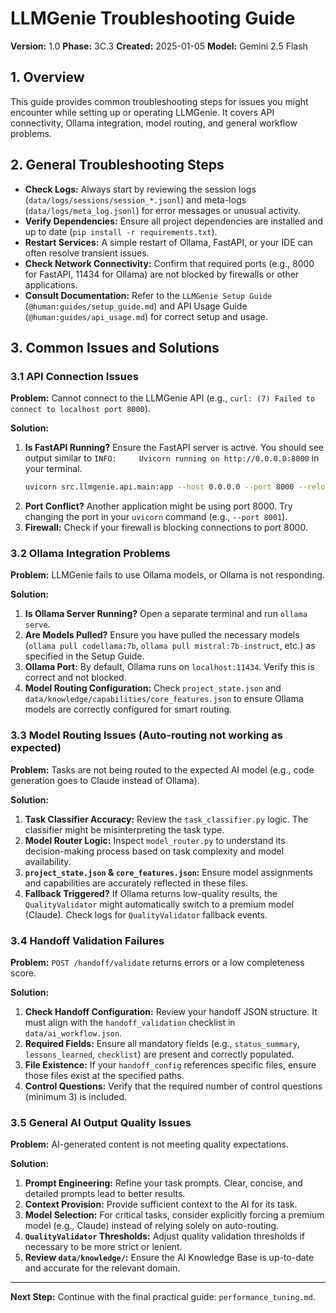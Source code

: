 # LLMGenie Troubleshooting Guide

**Version:** 1.0
**Phase:** 3C.3
**Created:** 2025-01-05
**Model:** Gemini 2.5 Flash

## 1. Overview

This guide provides common troubleshooting steps for issues you might encounter while setting up or operating LLMGenie. It covers API connectivity, Ollama integration, model routing, and general workflow problems.

## 2. General Troubleshooting Steps

-   **Check Logs:** Always start by reviewing the session logs (`data/logs/sessions/session_*.jsonl`) and meta-logs (`data/logs/meta_log.jsonl`) for error messages or unusual activity.
-   **Verify Dependencies:** Ensure all project dependencies are installed and up to date (`pip install -r requirements.txt`).
-   **Restart Services:** A simple restart of Ollama, FastAPI, or your IDE can often resolve transient issues.
-   **Check Network Connectivity:** Confirm that required ports (e.g., 8000 for FastAPI, 11434 for Ollama) are not blocked by firewalls or other applications.
-   **Consult Documentation:** Refer to the `LLMGenie Setup Guide` (`@human:guides/setup_guide.md`) and API Usage Guide (`@human:guides/api_usage.md`) for correct setup and usage.

## 3. Common Issues and Solutions

### 3.1 API Connection Issues

**Problem:** Cannot connect to the LLMGenie API (e.g., `curl: (7) Failed to connect to localhost port 8000`).

**Solution:**
1.  **Is FastAPI Running?** Ensure the FastAPI server is active. You should see output similar to `INFO:     Uvicorn running on http://0.0.0.0:8000` in your terminal.
    ```bash
    uvicorn src.llmgenie.api.main:app --host 0.0.0.0 --port 8000 --reload
    ```
2.  **Port Conflict?** Another application might be using port 8000. Try changing the port in your `uvicorn` command (e.g., `--port 8001`).
3.  **Firewall:** Check if your firewall is blocking connections to port 8000.

### 3.2 Ollama Integration Problems

**Problem:** LLMGenie fails to use Ollama models, or Ollama is not responding.

**Solution:**
1.  **Is Ollama Server Running?** Open a separate terminal and run `ollama serve`.
2.  **Are Models Pulled?** Ensure you have pulled the necessary models (`ollama pull codellama:7b`, `ollama pull mistral:7b-instruct`, etc.) as specified in the Setup Guide.
3.  **Ollama Port:** By default, Ollama runs on `localhost:11434`. Verify this is correct and not blocked.
4.  **Model Routing Configuration:** Check `project_state.json` and `data/knowledge/capabilities/core_features.json` to ensure Ollama models are correctly configured for smart routing.

### 3.3 Model Routing Issues (Auto-routing not working as expected)

**Problem:** Tasks are not being routed to the expected AI model (e.g., code generation goes to Claude instead of Ollama).

**Solution:**
1.  **Task Classifier Accuracy:** Review the `task_classifier.py` logic. The classifier might be misinterpreting the task type.
2.  **Model Router Logic:** Inspect `model_router.py` to understand its decision-making process based on task complexity and model availability.
3.  **`project_state.json` & `core_features.json`:** Ensure model assignments and capabilities are accurately reflected in these files.
4.  **Fallback Triggered?** If Ollama returns low-quality results, the `QualityValidator` might automatically switch to a premium model (Claude). Check logs for `QualityValidator` fallback events.

### 3.4 Handoff Validation Failures

**Problem:** `POST /handoff/validate` returns errors or a low completeness score.

**Solution:**
1.  **Check Handoff Configuration:** Review your handoff JSON structure. It must align with the `handoff_validation` checklist in `data/ai_workflow.json`.
2.  **Required Fields:** Ensure all mandatory fields (e.g., `status_summary`, `lessons_learned`, `checklist`) are present and correctly populated.
3.  **File Existence:** If your `handoff_config` references specific files, ensure those files exist at the specified paths.
4.  **Control Questions:** Verify that the required number of control questions (minimum 3) is included.

### 3.5 General AI Output Quality Issues

**Problem:** AI-generated content is not meeting quality expectations.

**Solution:**
1.  **Prompt Engineering:** Refine your task prompts. Clear, concise, and detailed prompts lead to better results.
2.  **Context Provision:** Provide sufficient context to the AI for its task.
3.  **Model Selection:** For critical tasks, consider explicitly forcing a premium model (e.g., Claude) instead of relying solely on auto-routing.
4.  **`QualityValidator` Thresholds:** Adjust quality validation thresholds if necessary to be more strict or lenient.
5.  **Review `data/knowledge/`:** Ensure the AI Knowledge Base is up-to-date and accurate for the relevant domain.

---

**Next Step:** Continue with the final practical guide: `performance_tuning.md`. 